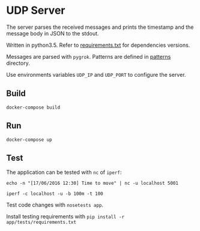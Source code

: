 # UDP Server

The server parses the received messages and prints the timestamp and the message body in JSON to the stdout.

Written in python3.5. Refer to [requirements.txt](requirements.txt) for dependencies versions.

Messages are parsed with `pygrok`. Patterns are defined in [patterns](app/patterns/) directory. 

Use environments variables `UDP_IP` and `UDP_PORT` to configure the server.

## Build

`docker-compose build`

## Run

`docker-compose up`

## Test

The application can be tested with `nc` of `iperf`:

`echo -n "[17/06/2016 12:30] Time to move" | nc -u localhost 5001`

`iperf -c localhost -u -b 100m -t 100`

Test code changes with `nosetests app`.

Install testing requirements with `pip install -r app/tests/requirements.txt`
